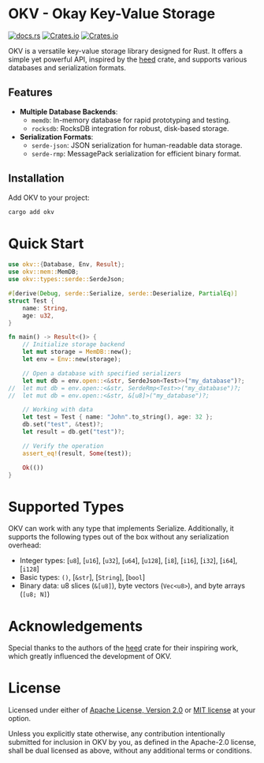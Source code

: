 # OKV - Okay Key-Value Storage

[![docs.rs](https://img.shields.io/docsrs/okv?logo=rust)](https://docs.rs/okv) [![Crates.io](https://img.shields.io/crates/v/okv.svg?logo=rust)](https://crates.io/crates/okv) [![Crates.io](https://img.shields.io/crates/l/okv.svg)](./LICENSE-APACHE) 

OKV is a versatile key-value storage library designed for Rust. It offers a simple yet powerful API, inspired by the [heed](https://github.com/meilisearch/heed) crate, and supports various databases and serialization formats.

## Features

- **Multiple Database Backends**: 
  - `memdb`: In-memory database for rapid prototyping and testing.
  - `rocksdb`: RocksDB integration for robust, disk-based storage.
  <!-- - `sqlite`: SQLite support for relational data storage. -->
- **Serialization Formats**: 
  - `serde-json`: JSON serialization for human-readable data storage.
  - `serde-rmp`: MessagePack serialization for efficient binary format.

## Installation

Add OKV to your project:

```bash
cargo add okv
```

# Quick Start

```rust
use okv::{Database, Env, Result};
use okv::mem::MemDB;
use okv::types::serde::SerdeJson;

#[derive(Debug, serde::Serialize, serde::Deserialize, PartialEq)]
struct Test {
    name: String,
    age: u32,
}

fn main() -> Result<()> {
    // Initialize storage backend
    let mut storage = MemDB::new();
    let env = Env::new(storage);

    // Open a database with specified serializers
    let mut db = env.open::<&str, SerdeJson<Test>>("my_database")?;
//  let mut db = env.open::<&str, SerdeRmp<Test>>("my_database")?;
//  let mut db = env.open::<&str, &[u8]>("my_database")?;

    // Working with data
    let test = Test { name: "John".to_string(), age: 32 };
    db.set("test", &test)?;
    let result = db.get("test")?;

    // Verify the operation
    assert_eq!(result, Some(test));

    Ok(())
}
```

# Supported Types

OKV can work with any type that implements Serialize. Additionally, it supports the following types out of the box without any serialization overhead:

* Integer types: [`u8`], [`u16`], [`u32`], [`u64`], [`u128`], [`i8`], [`i16`], [`i32`], [`i64`], [`i128`]
* Basic types: `()`, [`&str`], [`String`], [`bool`]
* Binary data: u8 slices (`&[u8]`), byte vectors (`Vec<u8>`), and byte arrays (`[u8; N]`)

# Acknowledgements

Special thanks to the authors of the [heed](https://github.com/meilisearch/heed) crate for their inspiring work, which greatly influenced the development of OKV.

# License

Licensed under either of [Apache License, Version 2.0](./LICENSE-APACHE) or [MIT license](./LICENSE-MIT) at your option.

Unless you explicitly state otherwise, any contribution intentionally submitted for inclusion in OKV by you, as defined in the Apache-2.0 license, shall be dual licensed as above, without any additional terms or conditions.